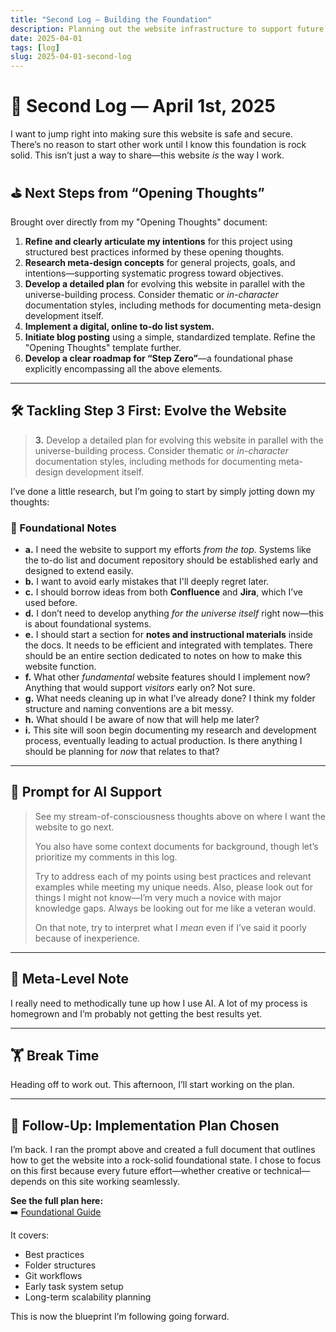 ```yaml
---
title: "Second Log – Building the Foundation"
description: Planning out the website infrastructure to support future creative and technical development.
date: 2025-04-01
tags: [log]
slug: 2025-04-01-second-log
---
```


# 🧨 Second Log — April 1st, 2025

I want to jump right into making sure this website is safe and secure. There’s no reason to start other work until I know this foundation is rock solid. This isn’t just a way to share—this website *is* the way I work.

<!--truncate-->

## ⛳ Next Steps from “Opening Thoughts”

Brought over directly from my "Opening Thoughts" document:

1. **Refine and clearly articulate my intentions** for this project using structured best practices informed by these opening thoughts.  
2. **Research meta-design concepts** for general projects, goals, and intentions—supporting systematic progress toward objectives.  
3. **Develop a detailed plan** for evolving this website in parallel with the universe-building process. Consider thematic or *in-character* documentation styles, including methods for documenting meta-design development itself.  
4. **Implement a digital, online to-do list system.**  
5. **Initiate blog posting** using a simple, standardized template. Refine the "Opening Thoughts" template further.  
6. **Develop a clear roadmap for “Step Zero”**—a foundational phase explicitly encompassing all the above elements.

---

## 🛠 Tackling Step 3 First: Evolve the Website

> **3.** Develop a detailed plan for evolving this website in parallel with the universe-building process. Consider thematic or *in-character* documentation styles, including methods for documenting meta-design development itself.

I’ve done a little research, but I’m going to start by simply jotting down my thoughts:

### 🧱 Foundational Notes

- **a.** I need the website to support my efforts *from the top*. Systems like the to-do list and document repository should be established early and designed to extend easily.
- **b.** I want to avoid early mistakes that I'll deeply regret later.
- **c.** I should borrow ideas from both **Confluence** and **Jira**, which I’ve used before.
- **d.** I don’t need to develop anything *for the universe itself* right now—this is about foundational systems.
- **e.** I should start a section for **notes and instructional materials** inside the docs. It needs to be efficient and integrated with templates. There should be an entire section dedicated to notes on how to make this website function.
- **f.** What other *fundamental* website features should I implement now? Anything that would support *visitors* early on? Not sure.
- **g.** What needs cleaning up in what I’ve already done? I think my folder structure and naming conventions are a bit messy.
- **h.** What should I be aware of now that will help me later?
- **i.** This site will soon begin documenting my research and development process, eventually leading to actual production. Is there anything I should be planning for *now* that relates to that?

---

## 🤖 Prompt for AI Support

> See my stream-of-consciousness thoughts above on where I want the website to go next.  
> 
> You also have some context documents for background, though let’s prioritize my comments in this log.  
> 
> Try to address each of my points using best practices and relevant examples while meeting my unique needs. Also, please look out for things I might not know—I’m very much a novice with major knowledge gaps. Always be looking out for me like a veteran would.  
> 
> On that note, try to interpret what I *mean* even if I’ve said it poorly because of inexperience.

---

## 🧠 Meta-Level Note

I really need to methodically tune up how I use AI. A lot of my process is homegrown and I’m probably not getting the best results yet.

---

## 🏋️ Break Time

Heading off to work out. This afternoon, I’ll start working on the plan.

---

## 🔧 Follow-Up: Implementation Plan Chosen

I’m back. I ran the prompt above and created a full document that outlines how to get the website into a rock-solid foundational state. I chose to focus on this first because every future effort—whether creative or technical—depends on this site working seamlessly.

**See the full plan here:**  
➡️ [Foundational Guide](/docs/system/website/foundational-guide)

It covers:
- Best practices  
- Folder structures  
- Git workflows  
- Early task system setup  
- Long-term scalability planning

This is now the blueprint I’m following going forward.
